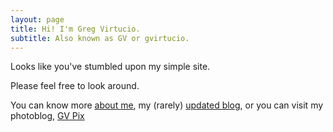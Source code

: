 ```yaml
---
layout: page
title: Hi! I'm Greg Virtucio.
subtitle: Also known as GV or gvirtucio.
---
```


Looks like you've stumbled upon my simple site. 

Please feel free to look around. 

You can know more [about me](/about), my (rarely) [updated blog](/updates), or you can visit my photoblog, [GV Pix](http://gvpix.com)
